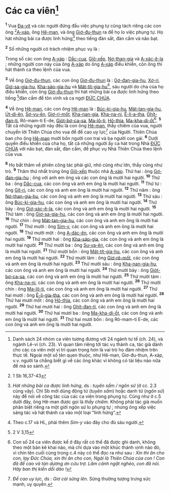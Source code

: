 # Các ca viên[^1-20ae2b19-f394-4846-8862-39dfe78eae4f]
<sup><b>1</b></sup> Vua [Đa-vít]() và các người đứng đầu việc phụng tự cũng tách riêng các con ông [^1@-20ae2b19-f394-4846-8862-39dfe78eae4f][A-xáp](), ông [Hê-man](), và ông [Giơ-đu-thun]() ra để họ lo việc phụng tự. Họ hát những bài ca được linh hứng[^2-20ae2b19-f394-4846-8862-39dfe78eae4f] theo tiếng đàn sắt, đàn cầm và não bạt.

<sup><b>2</b></sup> Số những người có trách nhiệm phục vụ là :

Trong số các con ông [A-xáp]() : [Dắc-cua](), [Giô-xếp](), [Nơ-than-gia]() và [A-xác-ê-la]() ; những người con này của ông [A-xáp]() do ông [A-xáp]() điều khiển, còn ông thì hát thánh ca theo lệnh của vua.

<sup><b>3</b></sup> Về ông [Giơ-đu-thun](), các con ông [Giơ-đu-thun]() là : [Gơ-đan-gia-hu](), [Xơ-ri](), [Giơ-sa-gia-hu](), [Kha-sáp-gia-hu]() và [Mát-tít-gia-hu]()[^3-20ae2b19-f394-4846-8862-39dfe78eae4f], sáu người do cha của họ điều khiển, còn ông [Giơ-đu-thun]() thì hát những bài ca được linh hứng theo tiếng [^2@-20ae2b19-f394-4846-8862-39dfe78eae4f]đàn cầm để tôn vinh và ca ngợi [ĐỨC CHÚA]().

<sup><b>4</b></sup> Về ông [Hê-man](), các con ông [Hê-man]() là : [Búc-ki-gia-hu](), [Mát-tan-gia-hu](), [Út-di-ên](), [Sơ-vu-ên](), [Giơ-ri-mốt](), [Kha-nan-gia](), [Kha-na-ni](), [Ê-li-a-tha](), [Ghít-đan-ti](), Rô-mam-ti E-de, [Giót-bơ-ca-sa](), [Ma-lô-ti](), [Hô-thia](), [Ma-kha-di-ốt]()[^4-20ae2b19-f394-4846-8862-39dfe78eae4f]. <sup><b>5</b></sup> Tất cả những người này đều là con ông [Hê-man](), thầy chiêm của vua, người chuyển lời Thiên Chúa cho vua để đề cao uy lực[^5-20ae2b19-f394-4846-8862-39dfe78eae4f] của Người. Thiên Chúa ban cho ông [Hê-man]() mười bốn người con trai và ba người con gái. <sup><b>6</b></sup> Dưới quyền điều khiển của cha họ, tất cả những người ấy ca hát trong Nhà [ĐỨC CHÚA]() với não bạt, đàn sắt, đàn cầm, để phục vụ Nhà Thiên Chúa theo lệnh của vua.

<sup><b>8</b></sup> Họ bắt thăm về phiên công tác phải giữ, nhỏ cũng như lớn, thầy cũng như trò. <sup><b>9</b></sup> Thăm thứ nhất trúng ông [Giô-xếp]() thuộc nhà [A-xáp](). Thứ hai : ông [Gơ-đan-gia-hu]() ; ông với anh em ông và các con ông là mười hai người. <sup><b>10</b></sup> Thứ ba : ông [Dắc-cua](), các con ông và anh em ông là mười hai người. <sup><b>11</b></sup> Thứ tư : ông [Gít-ri](), các con ông và anh em ông là mười hai người. <sup><b>12</b></sup> Thứ năm : ông [Nơ-than-gia-hu](), các con ông và anh em ông là mười hai người. <sup><b>13</b></sup> Thứ sáu : ông [Búc-ki-gia-hu](), các con ông và anh em ông là mười hai người. <sup><b>14</b></sup> Thứ bảy : ông [Giơ-xác-ê-la](), các con ông và anh em ông là mười hai người. <sup><b>15</b></sup> Thứ tám : ông [Giơ-sa-gia-hu](), các con ông và anh em ông là mười hai người. <sup><b>16</b></sup> Thứ chín : ông [Mát-tan-gia-hu](), các con ông và anh em ông là mười hai người. <sup><b>17</b></sup> Thứ mười : ông [Sim-y](), các con ông và anh em ông là mười hai người. <sup><b>18</b></sup> Thứ mười một : ông [A-dác-ên](), các con ông và anh em ông là mười hai người. <sup><b>19</b></sup> Thứ mười hai : ông [Kha-sáp-gia](), các con ông và anh em ông là mười hai người. <sup><b>20</b></sup> Thứ mười ba : ông [Su-va-ên](), các con ông và anh em ông là mười hai người. <sup><b>21</b></sup> Thứ mười bốn : ông [Mát-tít-gia-hu](), các con ông và anh em ông là mười hai người. <sup><b>22</b></sup> Thứ mười lăm : ông [Giơ-rê-mốt](), các con ông và anh em ông là mười hai người. <sup><b>23</b></sup> Thứ mười sáu : ông [Kha-nan-gia-hu](), các con ông và anh em ông là mười hai người. <sup><b>24</b></sup> Thứ mười bảy : ông [Giót-bơ-ca-sa](), các con ông và anh em ông là mười hai người. <sup><b>25</b></sup> Thứ mười tám : ông [Kha-na-ni](), các con ông và anh em ông là mười hai người. <sup><b>26</b></sup> Thứ mười chín : ông [Ma-lô-ti](), các con ông và anh em ông là mười hai người. <sup><b>27</b></sup> Thứ hai mươi : ông [Ê-li-gia-tha](), các con ông và anh em ông là mười hai người. <sup><b>28</b></sup> Thứ hai mươi mốt : ông [Hô-thia](), các con ông và anh em ông là mười hai người. <sup><b>29</b></sup> Thứ hai mươi hai : ông [Ghít-đan-ti](), các con ông và anh em ông là mười hai người. <sup><b>30</b></sup> Thứ hai mươi ba : ông [Ma-kha-di-ốt](), các con ông và anh em ông là mười hai người. <sup><b>31</b></sup> Thứ hai mươi bốn : ông Rô-mam-ti E-de, các con ông và anh em ông là mười hai người.

[^1-20ae2b19-f394-4846-8862-39dfe78eae4f]: Danh sách 24 nhóm ca viên tương đương với 24 ngành tư tế (ch. 24), và ngành Lê-vi (ch. 23). Vì quan tâm riêng tới tác vụ thánh ca, tác giả dành cho các ca viên một vị trí quan trọng hơn là vai trò họ đảm nhiệm trên thực tế. Ngoài một số tên quen thuộc, như Hê-man, Giơ-đu-thun, A-xáp, v.v. người ta chẳng biết gì về các ông khác vì không có tài liệu nào nữa để mà so sánh.
[^2-20ae2b19-f394-4846-8862-39dfe78eae4f]: *Hát những bài ca được linh hứng*, ds : *tuyên sấm / ngôn sứ* (ở cc. 2.3 cũng vậy). Chỉ Sb mới dùng động từ (*tuyên sấm*) hoặc danh từ (*ngôn sứ*) này để nói về công tác của các ca viên trong phụng tự. Cũng như ở c.5 dưới đây, ông Hê-man được gọi là *thầy chiêm*. Không phải tác giả muốn phân biệt riêng ra một giới ngôn sứ lo phụng tự ; nhưng ông xếp việc sáng tác và hát thánh ca vào một loại “linh hứng”.
[^3-20ae2b19-f394-4846-8862-39dfe78eae4f]: Theo c.17 và HL, phải thêm *Sim-y* vào đây cho đủ sáu người.
[^4-20ae2b19-f394-4846-8862-39dfe78eae4f]: Con số 24 ca viên được kể ở đây rất có thể đã được ghi danh, không theo một bản kê khai nào, mà chỉ dựa vào một khúc thánh vịnh nào đó, vì chín tên cuối cùng trong c.4 này có thể đọc ra như sau : *Xin thi ân cho con, lạy Đức Chúa, xin thi ân cho con, Ngài là Thiên Chúa của con ! Con đã đề cao và tán dương ơn cứu trợ. Lâm cảnh ngặt nghèo, con đã nói. Hãy ban thị kiến dồi dào !*
[^5-20ae2b19-f394-4846-8862-39dfe78eae4f]: *Đề cao uy lực*, ds : *Giơ cái sừng lên*. Sừng thường tượng trưng sức mạnh, uy quyền.
[^1@-20ae2b19-f394-4846-8862-39dfe78eae4f]: 1 Sb 16,37-43
[^2@-20ae2b19-f394-4846-8862-39dfe78eae4f]: 2 V 3,15